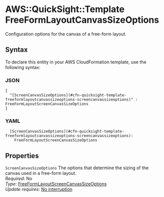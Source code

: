 # AWS::QuickSight::Template FreeFormLayoutCanvasSizeOptions<a name="aws-properties-quicksight-template-freeformlayoutcanvassizeoptions"></a>

Configuration options for the canvas of a free\-form layout\.

## Syntax<a name="aws-properties-quicksight-template-freeformlayoutcanvassizeoptions-syntax"></a>

To declare this entity in your AWS CloudFormation template, use the following syntax:

### JSON<a name="aws-properties-quicksight-template-freeformlayoutcanvassizeoptions-syntax.json"></a>

```
{
  "[ScreenCanvasSizeOptions](#cfn-quicksight-template-freeformlayoutcanvassizeoptions-screencanvassizeoptions)" : FreeFormLayoutScreenCanvasSizeOptions
}
```

### YAML<a name="aws-properties-quicksight-template-freeformlayoutcanvassizeoptions-syntax.yaml"></a>

```
  [ScreenCanvasSizeOptions](#cfn-quicksight-template-freeformlayoutcanvassizeoptions-screencanvassizeoptions): 
    FreeFormLayoutScreenCanvasSizeOptions
```

## Properties<a name="aws-properties-quicksight-template-freeformlayoutcanvassizeoptions-properties"></a>

`ScreenCanvasSizeOptions`  <a name="cfn-quicksight-template-freeformlayoutcanvassizeoptions-screencanvassizeoptions"></a>
The options that determine the sizing of the canvas used in a free\-form layout\.  
*Required*: No  
*Type*: [FreeFormLayoutScreenCanvasSizeOptions](aws-properties-quicksight-template-freeformlayoutscreencanvassizeoptions.md)  
*Update requires*: [No interruption](https://docs.aws.amazon.com/AWSCloudFormation/latest/UserGuide/using-cfn-updating-stacks-update-behaviors.html#update-no-interrupt)